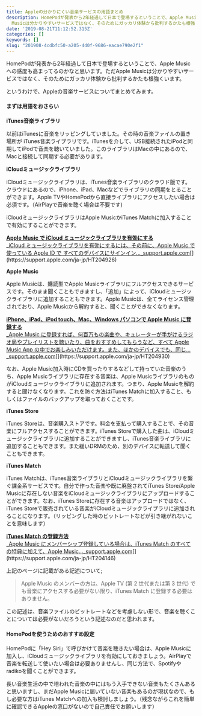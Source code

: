 ```yaml
---
title: Appleの分かりにくい音楽サービスの用語まとめ
description: HomePodが発表から2年経過して日本で登場するということで、Apple Musicへの感度も高まってるのかなと思います。ただApple
  Musicは分かりやすいサービスではなく、そのためにガッカリ体験から批判するかたも根強くいます。
date: '2019-08-21T11:12:52.315Z'
categories: []
keywords: []
slug: "201908-4cdbfc50-a205-4d0f-9686-eacae790e2f1"
---
```

HomePodが発表から2年経過して日本で登場するということで、Apple Musicへの感度も高まってるのかなと思います。ただApple Musicは分かりやすいサービスではなく、そのためにガッカリ体験から批判するかたも根強くいます。

というわけで、Appleの音楽サービスについてまとめてみます。

#### まずは用語をおさらい

**iTunes音楽ライブラリ**

以前はiTunesに音楽をリッピングしていました。その時の音楽ファイルの置き場所が iTunes音楽ライブラリです。iTunesを介して、USB接続されたiPodと同期してiPodで音楽を聴いていました。このライブラリはMacの中にあるので、Macと接続して同期する必要があります。

**iCloudミュージックライブラリ**

iCloudミュージックライブラリは、iTunes音楽ライブラリのクラウド版です。クラウドにあるので、iPhone、iPad、Macなどでライブラリの同期をとることができます。Apple TVやHomePodから直接ライブラリにアクセスしたい場合は必須です。（AirPlayで音楽を聴く場合は不要です)

iCloudミュージックライブラリはApple MusicかiTunes Matchに加入することで有効にすることができます。

[**Apple Music で iCloud ミュージックライブラリを有効にする**  
_iCloud ミュージックライブラリを有効にするには、その前に、Apple Music で使っている Apple ID で すべてのデバイスにサインイン…_support.apple.com](https://support.apple.com/ja-jp/HT204926 "https://support.apple.com/ja-jp/HT204926")[](https://support.apple.com/ja-jp/HT204926)

**Apple Music**

Apple Musicは、購読型でApple Musicライブラリにフルアクセスできるサービスです。そのまま聞くこともできますし、「追加」によって、iCloudミュージックライブラリに追加することもできます。Apple Musicは、全てライセンス管理されており、Apple Musicから解約すると、聞くことができなくなります。

[**iPhone、iPad、iPod touch、Mac、Windows パソコンで Apple Music に登録する**  
_Apple Music に登録すれば、何百万もの楽曲や、キュレーターが手がけるラジオ局やプレイリストを聴いたり、曲をおすすめしてもらうなど、すべて Apple Music App の中でお楽しみいただけます。また、ほかのデバイスでも、同じ…_support.apple.com](https://support.apple.com/ja-jp/HT204930 "https://support.apple.com/ja-jp/HT204930")[](https://support.apple.com/ja-jp/HT204930)

なお、Apple Music加入時にCDを買ったりするなどして持っていた音楽のうち、Apple Musicライブラリに存在する音楽は、Apple MusicライブラリのものがiCloudミュージックライブラリに追加されます。つまり、Apple Musicを解約すると聞けなくなります。これを防ぐ方法はiTunes Matchに加入すること、もしくはファイルのバックアップを取っておくことです。

**iTunes Store**

iTunes Storeは、音楽購入ストアです。料金を支払って購入することで、その音楽にフルアクセスすることができます。iTunes Storeで購入した曲は、iCloudミュージックライブラリに追加することができますし、iTunes音楽ライブラリに追加することもできます。また緩いDRMのため、別のデバイスに転送して聞くこともできます。

**iTunes Match**

iTunes Matchは、iTunes音楽ライブラリとiCloudミュージックライブラリを繋ぐ課金系サービスです。自分で作った音楽や既に廃盤されてiTunes Store/Apple Musicに存在しない音楽をiCloudミュージックライブラリにアップロードすることができます。なお、iTunes Storeに存在する音楽はアップロードではなく、iTunes Storeで販売されている音楽がiCloudミュージックライブラリに追加されることになります。（リッピングした時のビットレートなどが引き継がれないことを意味します）

[**iTunes Match の登録方法**  
_Apple Music にメンバーシップ登録している場合は、iTunes Match のすべての特典に加えて、Apple Music…_support.apple.com](https://support.apple.com/ja-jp/HT204146 "https://support.apple.com/ja-jp/HT204146")[](https://support.apple.com/ja-jp/HT204146)

上記のページに記載がある記述について;

> Apple Music のメンバーの方は、Apple TV (第 2 世代または第 3 世代) でも音楽にアクセスする必要がない限り、iTunes Match に登録する必要はありません。

この記述は、音楽ファイルのビットレートなどを考慮しない形で、音楽を聴くことについては必要がないだろうという記述なのだと思われます。

#### HomePodを使うためのおすすめ設定

HomePodに「Hey Siri」で呼びかけて音楽を聴きたい場合は、Apple Musicに加入し、iCloudミュージックライブラリを有効にしておきましょう。AirPlayで音楽を転送して使いたい場合は必要ありませんし、同じ方法で、Spotifyやradikoを聞くことができます。

長い音楽生活の中で培われた音楽の中にはもう入手できない音楽もたくさんあると思いますし、まだApple Musicに届いていない音楽もあるのが現状なので、もし必要な方はiTunes Matchへの加入も検討しましょう。（残念ながらこれを簡単に確認できるAppleの窓口がないので自己責任でお願いします）